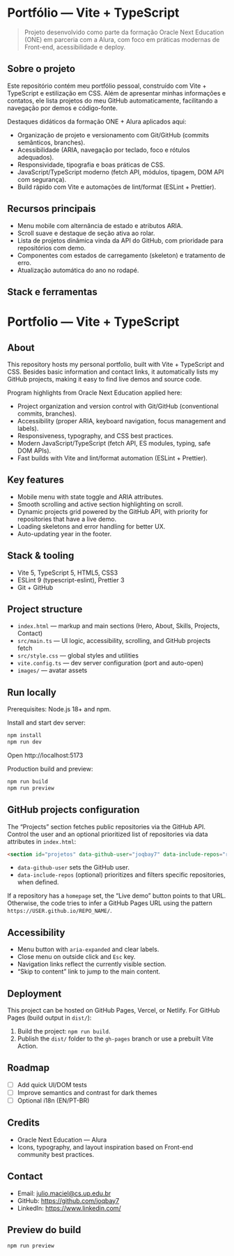 # Portfólio — Vite + TypeScript

> Projeto desenvolvido como parte da formação Oracle Next Education (ONE) em parceria com a Alura, com foco em práticas modernas de Front-end, acessibilidade e deploy.

## Sobre o projeto
Este repositório contém meu portfólio pessoal, construído com Vite + TypeScript e estilização em CSS. Além de apresentar minhas informações e contatos, ele lista projetos do meu GitHub automaticamente, facilitando a navegação por demos e código-fonte.

Destaques didáticos da formação ONE + Alura aplicados aqui:
- Organização de projeto e versionamento com Git/GitHub (commits semânticos, branches).
- Acessibilidade (ARIA, navegação por teclado, foco e rótulos adequados).
- Responsividade, tipografia e boas práticas de CSS.
- JavaScript/TypeScript moderno (fetch API, módulos, tipagem, DOM API com segurança).
- Build rápido com Vite e automações de lint/format (ESLint + Prettier).

## Recursos principais
- Menu mobile com alternância de estado e atributos ARIA.
- Scroll suave e destaque de seção ativa ao rolar.
- Lista de projetos dinâmica vinda da API do GitHub, com prioridade para repositórios com demo.
- Componentes com estados de carregamento (skeleton) e tratamento de erro.
- Atualização automática do ano no rodapé.

## Stack e ferramentas
# Portfolio — Vite + TypeScript



## About
This repository hosts my personal portfolio, built with Vite + TypeScript and CSS. Besides basic information and contact links, it automatically lists my GitHub projects, making it easy to find live demos and source code.

Program highlights from Oracle Next Education applied here:
- Project organization and version control with Git/GitHub (conventional commits, branches).
- Accessibility (proper ARIA, keyboard navigation, focus management and labels).
- Responsiveness, typography, and CSS best practices.
- Modern JavaScript/TypeScript (fetch API, ES modules, typing, safe DOM APIs).
- Fast builds with Vite and lint/format automation (ESLint + Prettier).

## Key features
- Mobile menu with state toggle and ARIA attributes.
- Smooth scrolling and active section highlighting on scroll.
- Dynamic projects grid powered by the GitHub API, with priority for repositories that have a live demo.
- Loading skeletons and error handling for better UX.
- Auto-updating year in the footer.

## Stack & tooling
- Vite 5, TypeScript 5, HTML5, CSS3
- ESLint 9 (typescript-eslint), Prettier 3
- Git + GitHub

## Project structure
- `index.html` — markup and main sections (Hero, About, Skills, Projects, Contact)
- `src/main.ts` — UI logic, accessibility, scrolling, and GitHub projects fetch
- `src/style.css` — global styles and utilities
- `vite.config.ts` — dev server configuration (port and auto-open)
- `images/` — avatar assets

## Run locally
Prerequisites: Node.js 18+ and npm.

Install and start dev server:
```bash
npm install
npm run dev
```
Open http://localhost:5173

Production build and preview:
```bash
npm run build
npm run preview
```

## GitHub projects configuration
The “Projects” section fetches public repositories via the GitHub API. Control the user and an optional prioritized list of repositories via data attributes in `index.html`:

```html
<section id="projetos" data-github-user="joqbay7" data-include-repos="repoA,repoB">...</section>
```

- `data-github-user` sets the GitHub user.
- `data-include-repos` (optional) prioritizes and filters specific repositories, when defined.

If a repository has a `homepage` set, the “Live demo” button points to that URL. Otherwise, the code tries to infer a GitHub Pages URL using the pattern `https://USER.github.io/REPO_NAME/`.

## Accessibility
- Menu button with `aria-expanded` and clear labels.
- Close menu on outside click and `Esc` key.
- Navigation links reflect the currently visible section.
- “Skip to content” link to jump to the main content.

## Deployment
This project can be hosted on GitHub Pages, Vercel, or Netlify. For GitHub Pages (build output in `dist/`):

1. Build the project: `npm run build`.
2. Publish the `dist/` folder to the `gh-pages` branch or use a prebuilt Vite Action.

## Roadmap
- [ ] Add quick UI/DOM tests
- [ ] Improve semantics and contrast for dark themes
- [ ] Optional i18n (EN/PT-BR)

## Credits
- Oracle Next Education — Alura
- Icons, typography, and layout inspiration based on Front-end community best practices.

## Contact
- Email: julio.maciel@cs.up.edu.br
- GitHub: https://github.com/joqbay7
- LinkedIn: https://www.linkedin.com/
## Preview do build
```powershell
npm run preview
```
